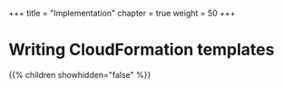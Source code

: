 +++
title = "Implementation"
chapter = true
weight = 50
+++

# Writing CloudFormation templates

{{% children showhidden="false" %}}


